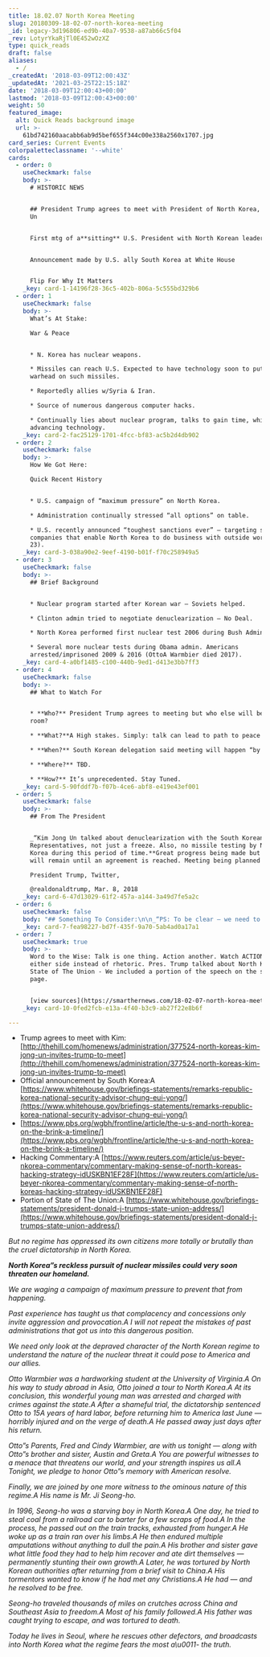 ```yaml
---
title: 18.02.07 North Korea Meeting
slug: 20180309-18-02-07-north-korea-meeting
_id: legacy-3d196806-ed9b-40a7-9538-a87ab66c5f04
_rev: LotyrYkaRjTl0E452wOzXZ
type: quick_reads
draft: false
aliases:
  - /
_createdAt: '2018-03-09T12:00:43Z'
_updatedAt: '2021-03-25T22:15:18Z'
date: '2018-03-09T12:00:43+00:00'
lastmod: '2018-03-09T12:00:43+00:00'
weight: 50
featured_image:
  alt: Quick Reads background image
  url: >-
    61bd742160aacabb6ab9d5bef655f344c00e338a2560x1707.jpg
card_series: Current Events
colorpaletteclassname: '--white'
cards:
  - order: 0
    useCheckmark: false
    body: >-
      # HISTORIC NEWS


      ## President Trump agrees to meet with President of North Korea, Kim Jong
      Un


      First mtg of a**sitting** U.S. President with North Korean leader.


      Announcement made by U.S. ally South Korea at White House


      Flip For Why It Matters
    _key: card-1-14196f28-36c5-402b-806a-5c555bd329b6
  - order: 1
    useCheckmark: false
    body: >-
      What’s At Stake:  

      War & Peace


      * N. Korea has nuclear weapons.

      * Missiles can reach U.S. Expected to have technology soon to put nuclear
      warhead on such missiles.

      * Reportedly allies w/Syria & Iran.

      * Source of numerous dangerous computer hacks.

      * Continually lies about nuclear program, talks to gain time, while
      advancing technology.
    _key: card-2-fac25129-1701-4fcc-bf83-ac5b2d4db902
  - order: 2
    useCheckmark: false
    body: >-
      How We Got Here:  

      Quick Recent History


      * U.S. campaign of “maximum pressure” on North Korea.

      * Administration continually stressed “all options” on table.

      * U.S. recently announced “toughest sanctions ever” – targeting shipping
      companies that enable North Korea to do business with outside world (Feb
      23).
    _key: card-3-038a90e2-9eef-4190-b01f-f70c258949a5
  - order: 3
    useCheckmark: false
    body: >-
      ## Brief Background


      * Nuclear program started after Korean war – Soviets helped.

      * Clinton admin tried to negotiate denuclearization – No Deal.

      * North Korea performed first nuclear test 2006 during Bush Admin.

      * Several more nuclear tests during Obama admin. Americans
      arrested/imprisoned 2009 & 2016 (OttoA Warmbier died 2017).
    _key: card-4-a0bf1485-c100-440b-9ed1-d413e3bb7ff3
  - order: 4
    useCheckmark: false
    body: >-
      ## What to Watch For


      * **Who?** President Trump agrees to meeting but who else will be in the
      room?

      * **What?**A High stakes. Simply: talk can lead to path to peace or war.

      * **When?** South Korean delegation said meeting will happen “by May.”

      * **Where?** TBD.

      * **How?** It’s unprecedented. Stay Tuned.
    _key: card-5-90fddf7b-f07b-4ce6-abf8-e419e43ef001
  - order: 5
    useCheckmark: false
    body: >-
      ## From The President


      _“Kim Jong Un talked about denuclearization with the South Korean
      Representatives, not just a freeze. Also, no missile testing by North
      Korea during this period of time.**Great progress being made but sanctions
      will remain until an agreement is reached. Meeting being planned!”**_  

      President Trump, Twitter,  

      @realdonaldtrump, Mar. 8, 2018
    _key: card-6-47d13029-61f2-457a-a144-3a49d7fe5a2c
  - order: 6
    useCheckmark: false
    body: "## Something To Consider:\n\n_“PS: To be clear — we need to talk to North Korea. But Kim is not inviting Trump so that he can surrender North Korea’s weapons. Kim is inviting Trump to demonstrate that his investment in nuclear and missile capabilities has forced the United States to treat him as an equal.”_  \nJeffrey Lewisa\x0F, Twitter, @ArmsControlWonk Mar. 8, 2018"
    _key: card-7-fea98227-bd7f-435f-9a70-5ab4ad0a17a1
  - order: 7
    useCheckmark: true
    body: >-
      Word to the Wise: Talk is one thing. Action another. Watch ACTION by
      either side instead of rhetoric. Pres. Trump talked about North Korea in
      State of The Union - We included a portion of the speech on the source
      page.


      [view sources](https://smarthernews.com/18-02-07-north-korea-meeting/)
    _key: card-10-0fed2fcb-e13a-4f40-b3c9-ab27f22e8b6f

---
```

* Trump agrees to meet with Kim: [http://thehill.com/homenews/administration/377524-north-koreas-kim-jong-un-invites-trump-to-meet](http://thehill.com/homenews/administration/377524-north-koreas-kim-jong-un-invites-trump-to-meet)
* Official announcement by South Korea:A [https://www.whitehouse.gov/briefings-statements/remarks-republic-korea-national-security-advisor-chung-eui-yong/](https://www.whitehouse.gov/briefings-statements/remarks-republic-korea-national-security-advisor-chung-eui-yong/)
* [https://www.pbs.org/wgbh/frontline/article/the-u-s-and-north-korea-on-the-brink-a-timeline/](https://www.pbs.org/wgbh/frontline/article/the-u-s-and-north-korea-on-the-brink-a-timeline/)
* Hacking Commentary:A [https://www.reuters.com/article/us-beyer-nkorea-commentary/commentary-making-sense-of-north-koreas-hacking-strategy-idUSKBN1EF28F](https://www.reuters.com/article/us-beyer-nkorea-commentary/commentary-making-sense-of-north-koreas-hacking-strategy-idUSKBN1EF28F)
* Portion of State of The Union:A [https://www.whitehouse.gov/briefings-statements/president-donald-j-trumps-state-union-address/](https://www.whitehouse.gov/briefings-statements/president-donald-j-trumps-state-union-address/)

_But no regime has oppressed its own citizens more totally or brutally than the cruel dictatorship in North Korea._

**_North Korea”s reckless pursuit of nuclear missiles could very soon threaten our homeland._**

_We are waging a campaign of maximum pressure to prevent that from happening._

_Past experience has taught us that complacency and concessions only invite aggression and provocation.A I will not repeat the mistakes of past administrations that got us into this dangerous position._

_We need only look at the depraved character of the North Korean regime to understand the nature of the nuclear threat it could pose to America and our allies._

_Otto Warmbier was a hardworking student at the University of Virginia.A On his way to study abroad in Asia, Otto joined a tour to North Korea.A At its conclusion, this wonderful young man was arrested and charged with crimes against the state.A After a shameful trial, the dictatorship sentenced Otto to 15A years of hard labor, before returning him to America last June — horribly injured and on the verge of death.A He passed away just days after his return._

_Otto”s Parents, Fred and Cindy Warmbier, are with us tonight — along with Otto”s brother and sister, Austin and Greta.A You are powerful witnesses to a menace that threatens our world, and your strength inspires us all.A Tonight, we pledge to honor Otto”s memory with American resolve._

_Finally, we are joined by one more witness to the ominous nature of this regime.A His name is Mr. Ji Seong-ho._

_In 1996, Seong-ho was a starving boy in North Korea.A One day, he tried to steal coal from a railroad car to barter for a few scraps of food.A In the process, he passed out on the train tracks, exhausted from hunger.A He woke up as a train ran over his limbs.A He then endured multiple amputations without anything to dull the pain.A His brother and sister gave what little food they had to help him recover and ate dirt themselves — permanently stunting their own growth.A Later, he was tortured by North Korean authorities after returning from a brief visit to China.A His tormentors wanted to know if he had met any Christians.A He had — and he resolved to be free._

_Seong-ho traveled thousands of miles on crutches across China and Southeast Asia to freedom.A Most of his family followed.A His father was caught trying to escape, and was tortured to death._

_Today he lives in Seoul, where he rescues other defectors, and broadcasts into North Korea what the regime fears the most a\u0011- the truth._